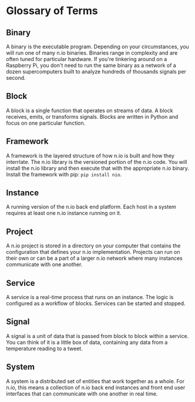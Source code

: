 # Glossary of Terms

## Binary

A binary is the executable program. Depending on your circumstances, you will run one of many n.io binaries. Binaries range in complexity and are often tuned for particular hardware. If you're tinkering around on a Raspberry Pi, you don't need to run the same binary as a network of a dozen supercomputers built to analyze hundreds of thousands signals per second.

## Block
A block is a single function that operates on streams of data. A block receives, emits, or transforms signals. Blocks are written in Python and focus on one particular function.

## Framework
A framework is the layered structure of how n.io is built and how they interrlate. The n.io library is the versioned portion of the n.io code. You will install the n.io library and then execute that with the appropriate n.io binary. Install the framework with pip: `pip install nio`.

## Instance
A running version of the n.io back end platform. Each host in a system requires at least one n.io instance running on it.

## Project
A n.io project is stored in a directory on your computer that contains the configuration that defines your n.io implementation. Projects can run on their own or can be a part of a larger n.io network where many instances communicate with one another.

## Service
A service is a real-time process that runs on an instance. The logic is configured as a workflow of blocks. Services can be started and stopped.

## Signal
A signal is a unit of data that is passed from block to block within a service. You can think of it is a little box of data, containing any data from a temperature reading to a tweet.

## System
A system is a distributed set of entities that work together as a whole. For n.io, this means a collection of n.io back end instances and front end user interfaces that can communicate with one another in real time.

